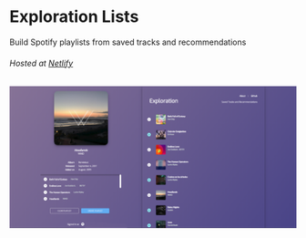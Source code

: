 # Exploration Lists

Build Spotify playlists from saved tracks and recommendations
###### Hosted at [Netlify](http://exploration-app.netlify.com/ "Netlify")

![Exploration Lists Home](./elscreen.png)
